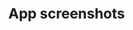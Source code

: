 <h1>App screenshots</h1>


<img scr="https://github.com/chiragpatel047/Wear-Cloth-App/assets/71206617/c8ae18c1-caf4-4fd2-a335-111c776af49b" width="200px">
<img scr="https://github.com/chiragpatel047/Wear-Cloth-App/assets/71206617/dea63737-c41c-4148-b764-ea226bb5be14" width="200px">
<img scr="https://github.com/chiragpatel047/Wear-Cloth-App/assets/71206617/56e04bbf-140f-47f0-8034-200f8efa76c4" width="200px">
<img scr="https://github.com/chiragpatel047/Wear-Cloth-App/assets/71206617/1941f848-cf57-49d6-8a24-ff75372909cc" width="200px">
<img scr="https://github.com/chiragpatel047/Wear-Cloth-App/assets/71206617/7fd71ec0-2cb4-4531-bca9-686f900368d7" width="200px">
